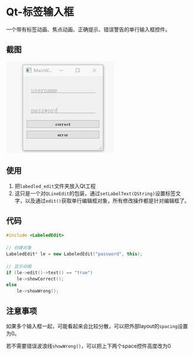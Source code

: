 Qt-标签输入框
===

一个带有标签动画、焦点动画、正确提示、错误警告的单行输入框控件。

## 截图

![截图](picture.gif)

## 使用

1. 把`labedled_edit`文件夹放入Qt工程
2. 这只是一个对`QLineEdit`的包装，通过`setLabelText(QString)`设置标签文字，以及通过`edit()`获取单行编辑框对象，所有修改操作都是针对编辑框了。



## 代码

```C++
#include <LabeledEdit>

// 创建对象
LabeledEdit* le = new LabeledEdit("password", this);

// 显示动画
if (le->edit()->text() == "true")
    le->showCorrect();
else
    le->showWrong();
```



## 注意事项

如果多个输入框一起，可能看起来会比较分散，可以把外部layout的`spacing`设置为0。

若不需要错误波浪线`showWrong()`，可以把上下两个space控件高度改为0
